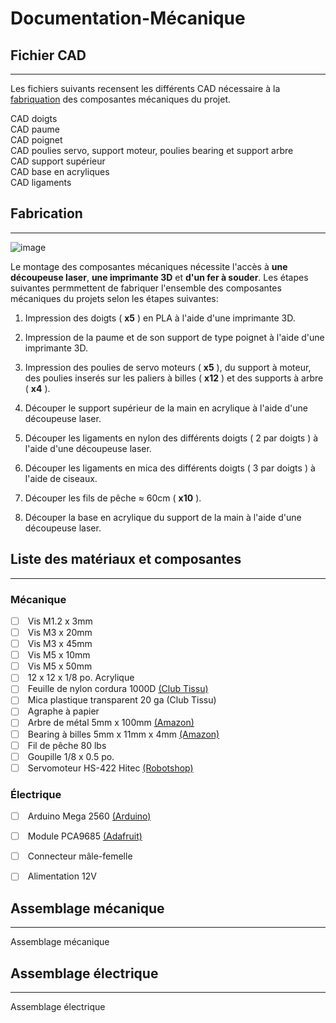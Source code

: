# Documentation-Mécanique

## Fichier CAD
---
Les fichiers suivants recensent les différents CAD nécessaire à la [fabriquation](#Fabrication) des composantes mécaniques du projet.

CAD doigts <br>
CAD paume <br>
CAD poignet <br>
CAD poulies servo, support moteur, poulies bearing et support arbre <br>
CAD support supérieur <br>
CAD base en acryliques <br>
CAD ligaments <br>

## Fabrication
---
![image]()

Le montage des composantes mécaniques nécessite l'accès à **une découpeuse laser**, **une imprimante 3D** et **d'un fer à souder**. 
Les étapes suivantes permmettent de fabriquer l'ensemble des composantes mécaniques du projets selon les étapes suivantes:

1. Impression des doigts ( **x5** ) en PLA à l'aide d'une imprimante 3D.

2. Impression de la paume et de son support de type poignet à l'aide d'une imprimante 3D.

3. Impression des poulies de servo moteurs ( **x5** ), du support à moteur, des poulies inserés sur les paliers à billes ( **x12** ) et des supports à arbre ( **x4** ).

4. Découper le support supérieur de la main en acrylique à l'aide d'une découpeuse laser.

4. Découper les ligaments en nylon des différents doigts ( 2 par doigts ) à l'aide d'une découpeuse laser.

5. Découper les ligaments en mica des différents doigts ( 3 par doigts ) à l'aide de ciseaux.

6. Découper les fils de pêche ≈ 60cm ( **x10** ).

7. Découper la base en acrylique du support de la main à l'aide d'une découpeuse laser. 

## Liste des matériaux et composantes
---
### **Mécanique**
- [ ] &nbsp;Vis M1.2 x 3mm <br>
- [ ] &nbsp;Vis M3 x 20mm <br>
- [ ] &nbsp;Vis M3 x 45mm <br>
- [ ] &nbsp;Vis M5 x 10mm <br>
- [ ] &nbsp;Vis M5 x 50mm <br>
- [ ] &nbsp;12 x 12 x 1/8 po. Acrylique <br>
- [ ] &nbsp;Feuille de nylon cordura 1000D [(Club Tissu)](https://www.clubtissus.com/fr/nylon-cordura-1000d-noir?fbclid=IwAR1-LkjzjMgMWKu80fnkrolP66I-jkD7ACOhfdXqo_PhgQrl8uaRKlY1G78) <br>
- [ ] &nbsp;Mica plastique transparent 20 ga (Club Tissu) <br>
- [ ] &nbsp;Agraphe à papier <br>
- [ ] &nbsp;Arbre de métal 5mm x 100mm [(Amazon)](https://www.amazon.ca/dp/B01B27MJC6?psc=1&ref=ppx_yo2ov_dt_b_product_details&fbclid=IwAR362ei__UgU11dEIUVBtTV-3JzH9szivByOdhoxnguKB56Yidi5-6fRLzg) <br>
- [ ] &nbsp;Bearing à billes 5mm x 11mm x 4mm [(Amazon)](https://www.amazon.ca/dp/B07GBTWLCZ?ref=ppx_yo2ov_dt_b_product_details&th=1&fbclid=IwAR22SOt6oHsRRFlgVRrsB5KiavJjqLkp366aq2QIwt-hIwIwVPaSqANGHF4) <br>
- [ ] &nbsp;Fil de pêche 80 lbs <br>
- [ ] &nbsp;Goupille 1/8 x 0.5 po. <br> 
- [ ] &nbsp;Servomoteur HS-422 Hitec [(Robotshop)](https://ca.robotshop.com/fr/products/hitec-hs-422-servo-motor) <br>

### **Électrique**
- [ ] &nbsp;Arduino Mega 2560  [(Arduino)](https://ca.robotshop.com/fr/products/hitec-hs-422-servo-motor) <br>
- [ ] &nbsp;Module PCA9685 [(Adafruit)](https://learn.adafruit.com/16-channel-pwm-servo-driver?view=all) <br>
- [ ] &nbsp;Connecteur mâle-femelle <br>
- [ ] &nbsp;Alimentation 12V <br>


## Assemblage mécanique
---
Assemblage mécanique

## Assemblage électrique
---
Assemblage électrique

